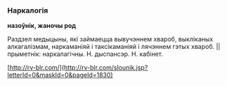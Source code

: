 ### Наркалогія
**назоўнік, жаночы род**

Раздзел медыцыны, які займаецца вывучэннем хвароб, выкліканых алкагалізмам, наркаманіяй і таксікаманіяй і лячэннем гэтых хвароб. || прыметнік: наркалагічны. Н. дыспансэр. Н. кабінет.

<a rel="author">[http://rv-blr.com/](http://rv-blr.com/slounik.jsp?letterId=0&maskId=0&pageId=1830)</a>
